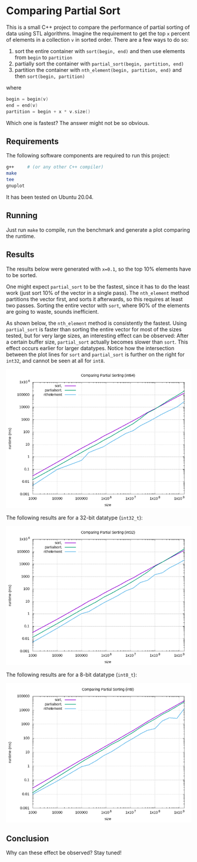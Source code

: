 # Comparing Partial Sort

This is a small C++ project to compare the performance of partial sorting of data using STL algorithms. Imagine the requirement to get the top `x` percent of elements in a collection `v` in sorted order. There are a few ways to do so:

1. sort the entire container with `sort(begin, end)` and then use elements from `begin` to `partition`
2. partially sort the container with `partial_sort(begin, partition, end)`
3. partition the container with `nth_element(begin, partition, end)` and then `sort(begin, partition)`

where

```cpp
begin = begin(v)
end = end(v)
partition = begin + x * v.size()
```

Which one is fastest? The answer might not be so obvious.

## Requirements

The following software components are required to run this project:

```sh
g++     # (or any other C++ compiler)
make
tee
gnuplot
```

It has been tested on Ubuntu 20.04.

## Running

Just run `make` to compile, run the benchmark and generate a plot comparing the runtime.

## Results

The results below were generated with `x=0.1`, so the top 10% elements have to be sorted.

One might expect `partial_sort` to be the fastest, since it has to do the least work (just sort 10% of the vector in a single pass). The `nth_element` method
partitions the vector first, and sorts it afterwards, so this requires at least two passes. Sorting the entire vector with `sort`, where 90% of the elements are
going to waste, sounds inefficient.

As shown below, the `nth_element` method is consistently the fastest. Using `partial_sort` is faster than sorting the entire vector for most of the sizes
tested, but for very large sizes, an interesting effect can be observed: After a certain buffer size, `partial_sort` actually becomes slower than `sort`. This effect occurs earlier for larger datatypes. Notice how the intersection between the plot lines for `sort` and `partial_sort` is further on the right for `int32`, and cannot be seen at all for `int8`.

![int64](doc/plot_int64.png "int64")

The following results are for a 32-bit datatype (`int32_t`):

![int32](doc/plot_int32.png "int32")

The following results are for a 8-bit datatype (`int8_t`):

![int8](doc/plot_int8.png "int8")

## Conclusion

Why can these effect be observed? Stay tuned!
